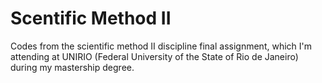# Scentific Method II
Codes from the scientific method II discipline final assignment, which I'm attending at UNIRIO (Federal University of the State of Rio de Janeiro) during my mastership degree.
